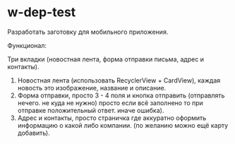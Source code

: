 # w-dep-test

Разработать заготовку для мобильного приложения.

Функционал:

Три вкладки (новостная лента, форма отправки письма, адрес и контакты).

1) Новостная лента (использовать RecyclerView + CardView), каждая новость это изображение, название и описание.
2) Форма отправки, просто 3 - 4 поля и кнопка отправить (отправлять нечего. не куда не нужно) просто если всё заполнено то при отправке положительный ответ. иначе ошибка).
3) Адрес и контакты, просто страничка где аккуратно оформить информацию о какой либо компании. (по желанию можно ещё карту добавить).

